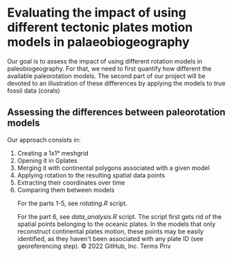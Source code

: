 # Evaluating the impact of using different tectonic plates motion models in palaeobiogeography

Our goal is to assess the impact of using different rotation models in paleobiogeography. For that, we need to first quantify how different the available paleorotation models. The second part of our project will be devoted to an illustration of these differences by applying the models to true fossil data (corals)

## Assessing the differences between paleorotation models

Our approach consists in:
<ol>
  <li> Creating a 1x1° meshgrid
  <li> Opening it in Gplates
  <li> Merging it with continental polygons associated with a given model
  <li> Applying rotation to the resulting spatial data points
  <li> Extracting their coordinates over time
  <li> Comparing them between models
  
For the parts 1-5, see *rotating.R* script.

For the part 6, see *data_analysis.R* script. The script first gets rid of the spatial points belonging to the oceanic plates. In the models that only reconstruct continental plates motion, these points may be easily identified, as they haven't been associated with any plate ID (see georeferencing step).
© 2022 GitHub, Inc.
Terms
Priv
